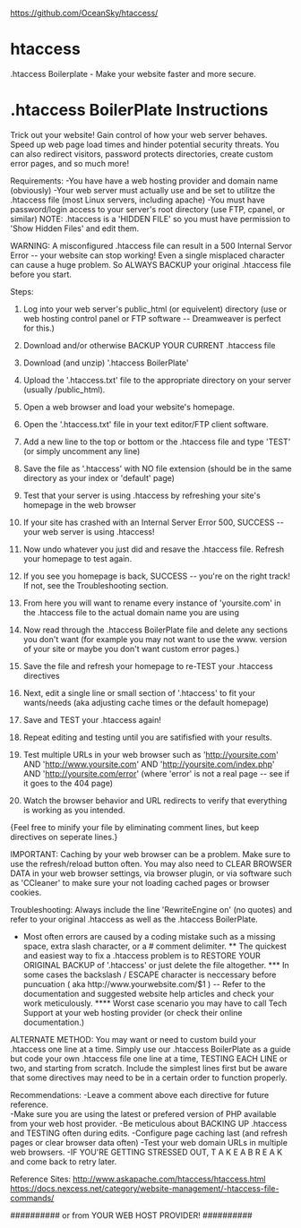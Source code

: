 https://github.com/OceanSky/htaccess/
# htaccess
.htaccess Boilerplate - Make your website faster and more secure.

.htaccess BoilerPlate Instructions
===================================

Trick out your website!  Gain control of how your web server behaves.  Speed up web page load times and hinder potential security threats.  You can also redirect visitors, password protects directories, create custom error pages, and so much more!

Requirements:
-You have have a web hosting provider and domain name (obviously)
-Your web server must actually use and be set to utilitze the .htaccess file (most Linux servers, including apache)
-You must have password/login access to your server's root directory (use FTP, cpanel, or similar)
NOTE:  .htaccess is a 'HIDDEN FILE' so you must have permission to 'Show Hidden Files' and edit them.

WARNING:
A misconfigured .htaccess file can result in a 500 Internal Servor Error -- your website can stop working!
Even a single misplaced character can cause a huge problem.  So ALWAYS BACKUP your original .htaccess file before you start.  

Steps:
1. Log into your web server's public_html (or equivelent) directory (use or web hosting control panel or FTP software -- Dreamweaver is perfect for this.)
2. Download and/or otherwise BACKUP YOUR CURRENT .htaccess file
3. Download (and unzip) '.htaccess BoilerPlate'
4. Upload the '.htaccess.txt' file to the appropriate directory on your server (usually /public_html).
5. Open a web browser and load your website's homepage.
6. Open the '.htaccess.txt' file in your text editor/FTP client software.
7. Add a new line to the top or bottom or the .htaccess file and type 'TEST' (or simply uncomment any line)
8. Save the file as '.htaccess' with NO file extension (should be in the same directory as your index or 'default' page)
9. Test that your server is using .htaccess by refreshing your site's homepage in the web browser
10. If your site has crashed with an Internal Server Error 500, SUCCESS -- your web server is using .htaccess!
11. Now undo whatever you just did and resave the .htaccess file.  Refresh your homepage to test again.
12. If you see you homepage is back, SUCCESS -- you're on the right track!  If not, see the Troubleshooting section.
13. From here you will want to rename every instance of 'yoursite.com' in the .htaccess file to the actual domain name you are using
14. Now read through the .htaccess BoilerPlate file and delete any sections you don't want (for example you may not want to use the www. version of your site or maybe you don't want custom error pages.)
15. Save the file and refresh your homepage to re-TEST your .htaccess directives
16. Next, edit a single line or small section of '.htaccess' to fit your wants/needs (aka adjusting cache times or the default homepage)
17. Save and TEST your .htaccess again!

18. Repeat editing and testing until you are satifisfied with your results.

19. Test multiple URLs in your web browser such as 'http://yoursite.com' AND 'http://www.yoursite.com' AND 'http://yoursite.com/index.php' AND 'http://yoursite.com/error' (where 'error' is not a real page -- see if it goes to the 404 page)
20. Watch the browser behavior and URL redirects to verify that everything is working as you intended.

{Feel free to minify your file by eliminating comment lines, but keep directives on seperate lines.}

IMPORTANT:
Caching by your web browser can be a problem.  Make sure to use the refresh/reload button often.  You may also need to CLEAR BROWSER DATA in your web browser settings, via browser plugin, or via software such as 'CCleaner' to make sure your not loading cached pages or browser cookies.

Troubleshooting:
Always include the line 'RewriteEngine on' (no quotes) and refer to your original .htaccess as well as the .htaccess BoilerPlate.
* Most often errors are caused by a coding mistake such as a missing space, extra slash character, or a # comment delimiter.
** The quickest and easiest way to fix a .htaccess problem is to RESTORE YOUR ORIGINAL BACKUP of '.htaccess' or just delete the file altogether.
*** In some cases the backslash / ESCAPE character is neccessary before puncuation ( aka http\:\/\/www\.yourwebsite\.com\/$1 ) -- Refer to the documentation and suggested website help articles and check your work meticulously. 
**** Worst case scenario you may have to call Tech Support at your web hosting provider (or check their online documentation.)

ALTERNATE METHOD:
You may want or need to custom build your .htaccess one line at a time.  Simply use our .htaccess BoilerPlate as a guide but code your own .htaccess file one line at a time, TESTING EACH LINE or two, and starting from scratch.  Include the simplest lines first but be aware that some directives may need to be in a certain order to function properly.

Recommendations:
-Leave a comment above each directive for future reference.  
-Make sure you are using the latest or prefered version of PHP available from your web host provider.
-Be meticulous about BACKING UP .htaccess and TESTING often during edits.
-Configure page caching last (and refresh pages or clear browser data often)
-Test your web domain URLs in multiple web browsers.
-IF YOU'RE GETTING STRESSED OUT,  T A K E  A  B R E A K  and come back to retry later.

Reference Sites:
http://www.askapache.com/htaccess/htaccess.html
https://docs.nexcess.net/category/website-management/-htaccess-file-commands/

##########  or from YOUR WEB HOST PROVIDER!  ##########



